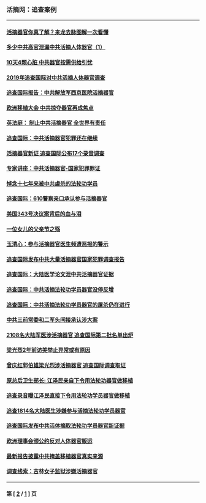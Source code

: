 ### 活摘网：追查案例
---
#### [活摘器官你真了解？来龙去脉图解一次看懂](../../pages/nf5880/n13013820.md?06150430) 
#### [多少中共高官泄漏中共活摘人体器官（1）](../../pages/nf5880/n12671234.md?06150430) 
#### [10天4颗心脏 中共器官按需供给引忧](../../pages/nf5880/n12326366.md?06150430) 
#### [2019年追查国际对中共活摘人体器官调查](../../pages/nf5880/n11917733.md?06150430) 
#### [追查国际报告：中共解放军西京医院活摘器官](../../pages/nf5880/n11838359.md?06150430) 
#### [欧洲移植大会 中共掠夺器官再成焦点](../../pages/nf5880/n11538883.md?06150430) 
#### [英法庭： 制止中共活摘器官 全世界有责任](../../pages/nf5880/n11330691.md?06150430) 
#### [追查国际：中共活摘器官犯罪还在继续](../../pages/nf5880/n11218301.md?06150430) 
#### [活摘器官新证 追查国际公布17个录音调查](../../pages/nf5880/n10897744.md?06150430) 
#### [专家讲座：中共活摘器官-国家犯罪罪证](../../pages/nf5880/n8828153.md?06150430) 
#### [悼念十七年来被中共虐杀的法轮功学员](../../pages/nf5880/n8124823.md?06150430) 
#### [追查国际：610警察亲口承认参与活摘器官](../../pages/nf5880/n8109067.md?06150430) 
#### [美国343号决议案背后的血与泪](../../pages/nf5880/n8020684.md?06150430) 
#### [一位女儿的父亲节之殇](../../pages/nf5880/n8014122.md?06150430) 
#### [玉清心：参与活摘器官医生频遭恶报的警示](../../pages/nf5880/n4637546.md?06150430) 
#### [追查国际发布中共大量活摘器官国家犯罪调查报告](../../pages/nf5880/n4613428.md?06150430) 
#### [追查国际：大陆医学论文泄中共活摘器官证据](../../pages/nf5880/n4608794.md?06150430) 
#### [追查国际：中共活摘法轮功学员器官没停反增](../../pages/nf5880/n4584075.md?06150430) 
#### [追查国际：中共活摘法轮功学员器官的屠杀仍在进行](../../pages/nf5880/n4299154.md?06150430) 
#### [中共三前常委和二军头间接承认涉大案](../../pages/nf5880/n4286244.md?06150430) 
#### [2108名大陆军医涉活摘器官 追查国际第二批名单出炉](../../pages/nf5880/n4284769.md?06150430) 
#### [梁光烈2年前访美举止异常或有原因](../../pages/nf5880/n4279686.md?06150430) 
#### [曾庆红郭伯雄梁光烈涉活摘器官 追查国际调查取证](../../pages/nf5880/n4278462.md?06150430) 
#### [原总后卫生部长: 江泽民亲自下令用法轮功器官做移植](../../pages/nf5880/n4263864.md?06150430) 
#### [追查录音曝江泽民直接下令用法轮功学员器官做移植](../../pages/nf5880/n4261268.md?06150430) 
#### [追查1814名大陆医生涉嫌参与活摘法轮功学员器官](../../pages/nf5880/n4259055.md?06150430) 
#### [追查国际发布中共活体摘取法轮功学员器官新证据](../../pages/nf5880/n4258255.md?06150430) 
#### [欧洲理事会颁公约反对人体器官贩运](../../pages/nf5880/n4206955.md?06150430) 
#### [最新报告披露中共掩盖移植器官真实来源](../../pages/nf5880/n4140084.md?06150430) 
#### [调查线索：吉林女子监狱涉嫌活摘器官](../../pages/nf5880/n4044366.md?06150430) 

---
#### 第 [ [2](./2.md?06150430) / [1](./1.md?06150430) ] 页
